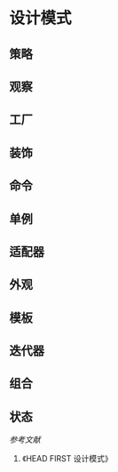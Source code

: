 # 设计模式

## 策略

## 观察

## 工厂

## 装饰

## 命令

## 单例

## 适配器

## 外观

## 模板

## 迭代器

## 组合

## 状态

*参考文献*  

1. 《HEAD FIRST 设计模式》